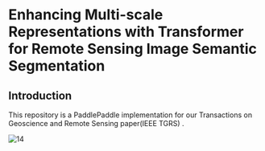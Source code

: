 # Enhancing Multi-scale Representations with Transformer for Remote Sensing Image Semantic Segmentation
## Introduction

This repository is a PaddlePaddle implementation for our Transactions on Geoscience and Remote Sensing paper(IEEE TGRS) <font color=Blue></font>.

![14](https://user-images.githubusercontent.com/40911688/229135665-8b2e32e1-1880-48b2-a6eb-c60d0ef76905.png)
